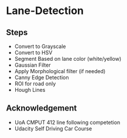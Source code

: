 # Lane-Detection

## Steps
* Convert to Grayscale
* Convert to HSV
* Segment Based on lane color (white/yellow)
* Gaussian Filter
* Apply Morphological filter (if needed)
* Canny Edge Detection
* ROI for road only
* Hough Lines

## Acknowledgement 
* UoA CMPUT 412 line following competetion 
* Udacity Self Driving Car Course 
